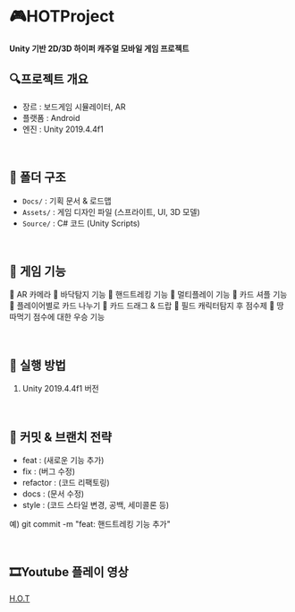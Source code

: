 # 🎮HOTProject
**Unity 기반 2D/3D 하이퍼 캐주얼 모바일 게임 프로젝트**

## 🔍프로젝트 개요
- 장르 : 보드게임 시뮬레이터, AR
- 플랫폼 : Android
- 엔진 : Unity 2019.4.4f1
  
<br />

## 📁 폴더 구조
- `Docs/` : 기획 문서 & 로드맵
- `Assets/` : 게임 디자인 파일 (스프라이트, UI, 3D 모델)
- `Source/` : C# 코드 (Unity Scripts)
  
<br />

## 📜 게임 기능
📌 AR 카메라
📌 바닥탐지 기능
📌 핸드트레킹 기능
📌 멀티플레이 기능
📌 카드 셔플 기능
📌 플레이어별로 카드 나누기
📌 카드 드래그 & 드랍
📌 필드 캐릭터탐지 후 점수제
📌 땅따먹기 점수에 대한 우승 기능

<br />

## 🚀 실행 방법
1. Unity 2019.4.4f1 버전
   
<br />

## 📜 커밋 & 브랜치 전략
- feat : (새로운 기능 추가)
- fix : (버그 수정)
- refactor : (코드 리팩토링)
- docs : (문서 수정)
- style : (코드 스타일 변경, 공백, 세미콜론 등)

예) git commit -m "feat: 핸드트레킹 기능 추가"

<br />

## 🎞Youtube 플레이 영상
[H.O.T](https://www.youtube.com/watch?v=iOQJeQmtkO0)
